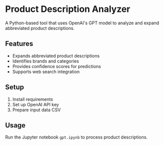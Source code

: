 # Product Description Analyzer

A Python-based tool that uses OpenAI's GPT model to analyze and expand abbreviated product descriptions.

## Features
- Expands abbreviated product descriptions
- Identifies brands and categories
- Provides confidence scores for predictions
- Supports web search integration

## Setup
1. Install requirements
2. Set up OpenAI API key
3. Prepare input data CSV

## Usage
Run the Jupyter notebook `gpt.ipynb` to process product descriptions.